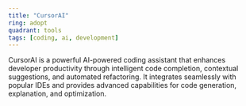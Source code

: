 ```yaml
---
title: "CursorAI"
ring: adopt
quadrant: tools
tags: [coding, ai, development]
---
```


CursorAI is a powerful AI-powered coding assistant that enhances developer productivity through intelligent code completion, contextual suggestions, and automated refactoring. It integrates seamlessly with popular IDEs and provides advanced capabilities for code generation, explanation, and optimization.